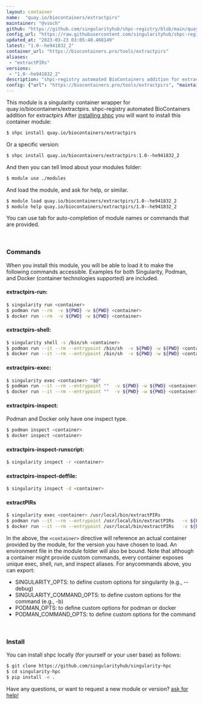 ```yaml
---
layout: container
name:  "quay.io/biocontainers/extractpirs"
maintainer: "@vsoch"
github: "https://github.com/singularityhub/shpc-registry/blob/main/quay.io/biocontainers/extractpirs/container.yaml"
config_url: "https://raw.githubusercontent.com/singularityhub/shpc-registry/main/quay.io/biocontainers/extractpirs/container.yaml"
updated_at: "2023-03-23 03:05:40.468149"
latest: "1.0--he941832_2"
container_url: "https://biocontainers.pro/tools/extractpirs"
aliases:
 - "extractPIRs"
versions:
 - "1.0--he941832_2"
description: "shpc-registry automated BioContainers addition for extractpirs"
config: {"url": "https://biocontainers.pro/tools/extractpirs", "maintainer": "@vsoch", "description": "shpc-registry automated BioContainers addition for extractpirs", "latest": {"1.0--he941832_2": "sha256:64519ecd1f36869457b777295a64e315a4a91890194f3924269f16f41e7bbae9"}, "tags": {"1.0--he941832_2": "sha256:64519ecd1f36869457b777295a64e315a4a91890194f3924269f16f41e7bbae9"}, "docker": "quay.io/biocontainers/extractpirs", "aliases": {"extractPIRs": "/usr/local/bin/extractPIRs"}}
---
```


This module is a singularity container wrapper for quay.io/biocontainers/extractpirs.
shpc-registry automated BioContainers addition for extractpirs
After [installing shpc](#install) you will want to install this container module:


```bash
$ shpc install quay.io/biocontainers/extractpirs
```

Or a specific version:

```bash
$ shpc install quay.io/biocontainers/extractpirs:1.0--he941832_2
```

And then you can tell lmod about your modules folder:

```bash
$ module use ./modules
```

And load the module, and ask for help, or similar.

```bash
$ module load quay.io/biocontainers/extractpirs/1.0--he941832_2
$ module help quay.io/biocontainers/extractpirs/1.0--he941832_2
```

You can use tab for auto-completion of module names or commands that are provided.

<br>

### Commands

When you install this module, you will be able to load it to make the following commands accessible.
Examples for both Singularity, Podman, and Docker (container technologies supported) are included.

#### extractpirs-run:

```bash
$ singularity run <container>
$ podman run --rm  -v ${PWD} -w ${PWD} <container>
$ docker run --rm  -v ${PWD} -w ${PWD} <container>
```

#### extractpirs-shell:

```bash
$ singularity shell -s /bin/sh <container>
$ podman run --it --rm --entrypoint /bin/sh  -v ${PWD} -w ${PWD} <container>
$ docker run --it --rm --entrypoint /bin/sh  -v ${PWD} -w ${PWD} <container>
```

#### extractpirs-exec:

```bash
$ singularity exec <container> "$@"
$ podman run --it --rm --entrypoint ""  -v ${PWD} -w ${PWD} <container> "$@"
$ docker run --it --rm --entrypoint ""  -v ${PWD} -w ${PWD} <container> "$@"
```

#### extractpirs-inspect:

Podman and Docker only have one inspect type.

```bash
$ podman inspect <container>
$ docker inspect <container>
```

#### extractpirs-inspect-runscript:

```bash
$ singularity inspect -r <container>
```

#### extractpirs-inspect-deffile:

```bash
$ singularity inspect -d <container>
```


#### extractPIRs

```bash
$ singularity exec <container> /usr/local/bin/extractPIRs
$ podman run --it --rm --entrypoint /usr/local/bin/extractPIRs   -v ${PWD} -w ${PWD} <container> -c " $@"
$ docker run --it --rm --entrypoint /usr/local/bin/extractPIRs   -v ${PWD} -w ${PWD} <container> -c " $@"
```



In the above, the `<container>` directive will reference an actual container provided
by the module, for the version you have chosen to load. An environment file in the
module folder will also be bound. Note that although a container
might provide custom commands, every container exposes unique exec, shell, run, and
inspect aliases. For anycommands above, you can export:

 - SINGULARITY_OPTS: to define custom options for singularity (e.g., --debug)
 - SINGULARITY_COMMAND_OPTS: to define custom options for the command (e.g., -b)
 - PODMAN_OPTS: to define custom options for podman or docker
 - PODMAN_COMMAND_OPTS: to define custom options for the command

<br>

### Install

You can install shpc locally (for yourself or your user base) as follows:

```bash
$ git clone https://github.com/singularityhub/singularity-hpc
$ cd singularity-hpc
$ pip install -e .
```

Have any questions, or want to request a new module or version? [ask for help!](https://github.com/singularityhub/singularity-hpc/issues)